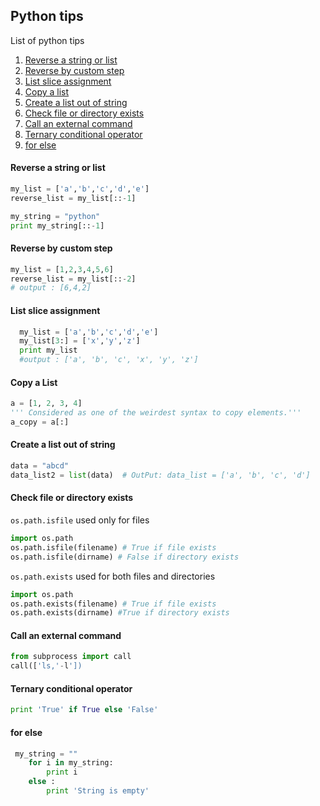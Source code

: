 ## Python tips

List of python tips

1. [Reverse a string or list](#reverse-a-string-or-list)
1. [Reverse by custom step](#reverse-by-custom-step)
1. [List slice assignment](#list-slice-assignment)
1. [Copy a list](#copy-a-list)
1. [Create a list out of string](#create-a-list-out-of-string)
1. [Check file or directory exists](#check-file-or-directory-exists)
1. [Call an external command](#call-an-external-command)
1. [Ternary conditional operator](#ternary-conditional-operator)
1. [for else](#for-else)



#### Reverse a string or list
```python
my_list = ['a','b','c','d','e']
reverse_list = my_list[::-1]

my_string = "python"
print my_string[::-1]
```

#### Reverse by custom step
```python
my_list = [1,2,3,4,5,6]
reverse_list = my_list[::-2]
# output : [6,4,2]
```


#### List slice assignment
```python
  my_list = ['a','b','c','d','e']
  my_list[3:] = ['x','y','z']
  print my_list
  #output : ['a', 'b', 'c', 'x', 'y', 'z']
```


#### Copy a List
```python
a = [1, 2, 3, 4]
''' Considered as one of the weirdest syntax to copy elements.'''
a_copy = a[:]
```


#### Create a list out of string
```python
data = "abcd"
data_list2 = list(data)  # OutPut: data_list = ['a', 'b', 'c', 'd'] 
```


#### Check file or directory exists
`os.path.isfile` used only for files
```python
import os.path
os.path.isfile(filename) # True if file exists
os.path.isfile(dirname) # False if directory exists
```

`os.path.exists` used for both files and directories
```python
import os.path
os.path.exists(filename) # True if file exists
os.path.exists(dirname) #True if directory exists
```

#### Call an external command
```python
from subprocess import call
call(['ls,'-l'])
```

#### Ternary conditional operator
```python
print 'True' if True else 'False'
```


#### for else
```python
 my_string = ""
    for i in my_string:
        print i
    else :
        print 'String is empty'
```
